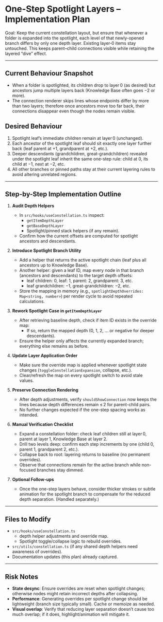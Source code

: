 # One-Step Spotlight Layers – Implementation Plan

Goal: Keep the current constellation layout, but ensure that whenever a folder is expanded into the spotlight, each level of that newly-opened branch differs by only one depth layer. Existing layer‑0 items stay untouched. This keeps parent–child connections visible while retaining the layered “dive” effect.

---

## Current Behaviour Snapshot
- When a folder is spotlighted, its children drop to layer 0 (as desired) but ancestors jump multiple layers back (Knowledge Base often goes −2 or more).  
- The connection renderer skips lines whose endpoints differ by more than two layers; therefore once ancestors move too far back, their connections disappear even though the nodes remain visible.

## Desired Behaviour
1. Spotlight leaf’s immediate children remain at layer 0 (unchanged).  
2. Each ancestor of the spotlight leaf should sit exactly one layer further back (leaf parent at +1, grandparent at +2, etc.).  
3. Deeper descendants (grandchildren, great-grandchildren) revealed under the spotlight leaf inherit the same one-step rule: child at 0, its child at −1, next at −2, etc.  
4. All other branches or pinned paths stay at their current layering rules to avoid altering unrelated regions.

---

## Step-by-Step Implementation Outline

1. **Audit Depth Helpers**
   - In `src/hooks/useConstellation.ts` inspect:
     - `getItemDepthLayer`
     - `getBaseDepthLayer`
     - Spotlight/pinned stack helpers (if any remain).  
   - Confirm how the current offsets are computed for spotlight ancestors and descendants.

2. **Introduce Spotlight Branch Utility**
   - Add a helper that returns the active spotlight chain (leaf plus all ancestors up to Knowledge Base).  
   - Another helper: given a leaf ID, map every node in that branch (ancestors and descendants) to the target depth offsets:  
     * leaf children: 0, leaf: 1, parent: 2, grandparent: 3, etc.  
     * leaf grandchildren: −1, great-grandchildren: −2, etc.  
   - Store the mapping in memory (e.g., `spotlightDepthOverrides: Map<string, number>`) per render cycle to avoid repeated calculations.

3. **Rework Spotlight Case in `getItemDepthLayer`**
   - After retrieving baseline depth, check if item ID exists in the override map:  
     * If so, return the mapped depth (0, 1, 2, … or negative for deeper descendants).  
   - Ensure the helper only affects the currently expanded branch; everything else remains as before.

4. **Update Layer Application Order**
   - Make sure the override map is applied whenever spotlight state changes (`toggleConstellationExpansion`, collapse, etc.).  
   - Clear/refresh the map on every spotlight switch to avoid stale values.

5. **Preserve Connection Rendering**
   - After depth adjustments, verify `shouldShowConnection` now keeps the lines because depth differences remain ≤ 2 for parent-child pairs.  
   - No further changes expected if the one-step spacing works as intended.

6. **Manual Verification Checklist**
   - Expand a constellation folder: check leaf children still at layer 0, parent at layer 1, Knowledge Base at layer 2.  
   - Drill two levels deep: confirm each step increments by one (child 0, parent 1, grandparent 2, etc.).  
   - Collapse back to root: layering returns to baseline (no permanent overrides).  
   - Observe that connections remain for the active branch while non-focused branches stay dimmed.

7. **Optional Follow-ups**
   - Once the one-step layers behave, consider thicker strokes or subtle animation for the spotlight branch to compensate for the reduced depth separation. (Handled separately.)

---

## Files to Modify
- `src/hooks/useConstellation.ts`
  * depth helper adjustments and override map.
  * Spotlight toggle/collapse logic to rebuild overrides.
- `src/utils/constellation.ts` (if any shared depth helpers need awareness of overrides).
- Documentation updates (this plan) already captured.

---

## Risk Notes
- **State desync**: Ensure overrides are reset when spotlight changes; otherwise nodes might retain incorrect depths after collapsing.  
- **Performance**: Generating overrides per spotlight change should be lightweight (branch size typically small). Cache or memoize as needed.  
- **Visual overlap**: Verify that reducing layer separation doesn’t cause too much overlap; if it does, highlight/animation will mitigate it.

